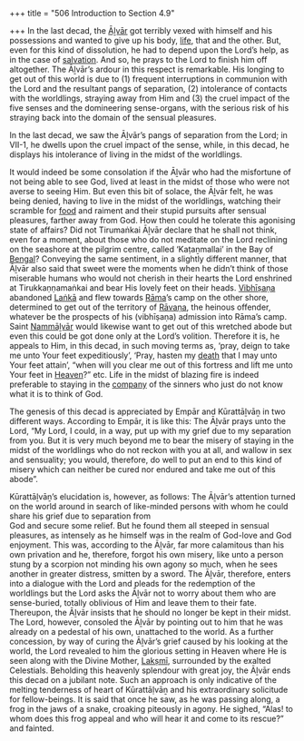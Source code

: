 +++
title = "506 Introduction to Section 4.9"

+++
In the last decad, the [Āḻvār](/definition/aḻvar#vaishnavism "show Āḻvār definitions") got terribly vexed with himself and his possessions and wanted to give up his body, [life](/definition/life#history "show life definitions"), that and the other. But, even for this kind of dissolution, he had to depend upon the Lord’s help, as in the case of [salvation](/definition/salvation#history "show salvation definitions"). And so, he prays to the Lord to finish him off altogether. The Āḻvār’s ardour in this respect is remarkable. His longing to get out of this world is due to (1) frequent interruptions in communion with the Lord and the resultant pangs of separation, (2) intolerance of contacts with the worldlings, straying away from Him and (3) the cruel impact of the five senses and the domineering sense-organs, with the serious risk of his straying back into the domain of the sensual pleasures.

In the last decad, we saw the Āḻvār’s pangs of separation from the Lord; in VII-1, he dwells upon the cruel impact of the sense, while, in this decad, he displays his intolerance of living in the midst of the worldlings.

It would indeed be some consolation if the Āḻvār who had the misfortune of not being able to see God, lived at least in the midst of those who were not averse to seeing Him. But even this bit of solace, the Āḻvār felt, he was being denied, having to live in the midst of the worldlings, watching their scramble for [food](/definition/food#history "show food definitions") and raiment and their stupid pursuits after sensual pleasures, farther away from God. How then could he tolerate this agonising state of affairs? Did not Tirumaṅkai Āḻvār declare that he shall not think, even for a moment, about those who do not meditate on the Lord reclining on the seashore at the pilgrim centre, called ‘Kaṭaṉmallai’ in the Bay of [Bengal](/definition/bengal#history "show Bengal definitions")? Conveying the same sentiment, in a slightly different manner, that Āḻvār also said that sweet were the moments when he didn’t think of those miserable humans who would not cherish in their hearts the Lord enshrined at Tirukkaṇṇamaṅkai and bear His lovely feet on their heads. [Vibhīṣaṇa](/definition/vibhishana#vaishnavism "show Vibhīṣaṇa definitions") abandoned [Laṅkā](/definition/lanka#vaishnavism "show Laṅkā definitions") and flew towards [Rāma](/definition/rama#vaishnavism "show Rāma definitions")’s camp on the other shore, determined to get out of the territory of [Rāvaṇa](/definition/ravana#vaishnavism "show Rāvaṇa definitions"), the heinous offender, whatever be the prospects of his (vibhīṣaṇa) admission into Rāma’s camp. Saint [Nammāḻvār](/definition/nammalvar#vaishnavism "show Nammāḻvār definitions") would likewise want to get out of this wretched abode but even this could be got done only at the Lord’s volition. Therefore it is, he appeals to Him, in this decad, in such moving terms as, ‘pray, deign to take me unto Your feet expeditiously’, ‘Pray, hasten my [death](/definition/death#history "show death definitions") that I may unto Your feet attain’, “when will you clear me out of this fortress and lift me unto Your feet in [Heaven](/definition/heaven#history "show Heaven definitions")?” etc. Life in the midst of blazing fire is indeed preferable to staying in the [company](/definition/company#history "show company definitions") of the sinners who just do not know what it is to think of God.

The genesis of this decad is appreciated by Empār and Kūrattāḻvāṉ in two different ways. According to Empār, it is like this: The Āḻvār prays unto the Lord, “My Lord, I could, in a way, put up with my grief due to my separation from you. But it is very much beyond me to bear the misery of staying in the midst of the worldlings who do not reckon with you at all, and wallow in sex and sensuality; you would, therefore, do well to put an end to this kind of misery which can neither be cured nor endured and take me out of this abode”.

Kūrattāḻvāṉ’s elucidation is, however, as follows: The Āḻvār’s attention turned on the world around in search of like-minded persons with whom he could share his grief due to separation from  
God and secure some relief. But he found them all steeped in sensual pleasures, as intensely as he himself was in the realm of God-love and God enjoyment. This was, according to the Āḻvār, far more calamitous than his own privation and he, therefore, forgot his own misery, like unto a person stung by a scorpion not minding his own agony so much, when he sees another in greater distress, smitten by a sword. The Āḻvār, therefore, enters into a dialogue with the Lord and pleads for the redemption of the worldlings but the Lord asks the Āḻvār not to worry about them who are sense-buried, totally oblivious of Him and leave them to their fate. Thereupon, the Āḻvār insists that he should no longer be kept in their midst. The Lord, however, consoled the Āḻvār by pointing out to him that he was already on a pedestal of his own, unattached to the world. As a further concession, by way of curing the Āḻvār’s grief caused by his looking at the world, the Lord revealed to him the glorious setting in Heaven where He is seen along with the Divine Mother, [Lakṣmī](/definition/lakshmi#vaishnavism "show Lakṣmī definitions"), surrounded by the exalted Celestials. Beholding this heavenly splendour with great joy, the Āḻvār ends this decad on a jubilant note. Such an approach is only indicative of the melting tenderness of heart of Kūrattāḷvāṉ and his extraordinary solicitude for fellow-beings. It is said that once he saw, as he was passing along, a frog in the jaws of a snake, croaking piteously in agony. He sighed, “Alas! to whom does this frog appeal and who will hear it and come to its rescue?” and fainted.


